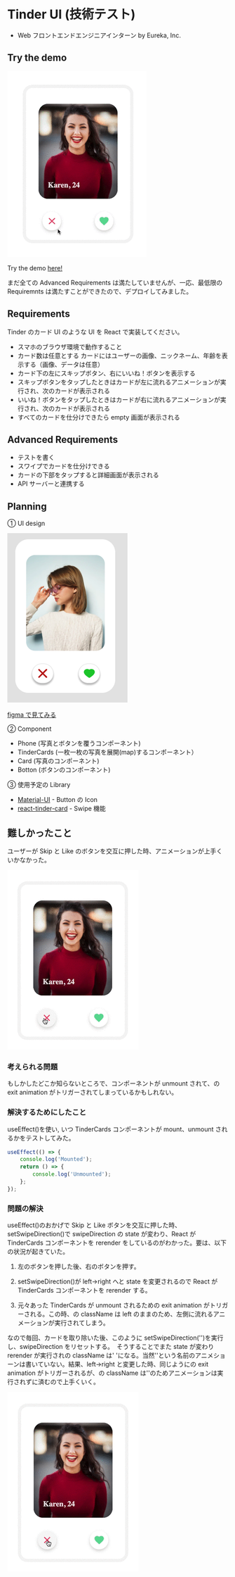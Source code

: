 # Tinder UI (技術テスト)

- Web フロントエンドエンジニアインターン by Eureka, Inc.

## Try the demo

![tinderUI-error](./img/tinderUI-demo.gif)

Try the demo [here!](https://tommytommychopper.github.io/TinderUI/)

まだ全ての Advanced Requirements は満たしていませんが、一応、最低限の Requiremnts は満たすことができたので、デプロイしてみました。

## Requirements

Tinder のカード UI のような UI を React で実装してください。

- スマホのブラウザ環境で動作すること
- カード数は任意とする
  カードにはユーザーの画像、ニックネーム、年齢を表示する（画像、データは任意）
- カード下の左にスキップボタン、右にいいね！ボタンを表示する
- スキップボタンをタップしたときはカードが左に流れるアニメーションが実行され、次のカードが表示される
- いいね！ボタンをタップしたときはカードが右に流れるアニメーションが実行され、次のカードが表示される
- すべてのカードを仕分けできたら empty 画面が表示される

## Advanced Requirements

- テストを書く
- スワイプでカードを仕分けできる
- カードの下部をタップすると詳細画面が表示される
- API サーバーと連携する

## Planning

① UI design

![Tinder-UI-Picture](./img/tinder-ui.png)

[figma で見てみる](https://www.figma.com/file/CviNRhuLA4WSgGwaXELWEZ/Untitled?node-id=0%3A1)

② Component

- Phone (写真とボタンを覆うコンポーネント)
- TinderCards (一枚一枚の写真を展開(map)するコンポーネント）
- Card (写真のコンポーネント)
- Botton (ボタンのコンポーネント)

③ 使用予定の Library

- [Material-UI](https://material-ui.com/) - Button の Icon
- [react-tinder-card](https://www.npmjs.com/package/react-tinder-card) - Swipe 機能

## 難しかったこと

ユーザーが Skip と Like のボタンを交互に押した時、アニメーションが上手くいかなかった。

![tinderUI-error](./img/tinderUI-error.gif)

### 考えられる問題

もしかしたどこか知らないところで、コンポーネントが unmount されて、<Transition Group>の exit animation がトリガーされてしまっているかもしれない。

### 解決するためにしたこと

useEffect()を使い, いつ TinderCards コンポーネントが mount、unmount されるかをテストしてみた。

```javascript
useEffect(() => {
	console.log('Mounted');
	return () => {
		console.log('Unmounted');
	};
});
```

### 問題の解決

useEffect()のおかげで Skip と Like ボタンを交互に押した時、setSwipeDirection()で swipeDirection の state が変わり、React が TinderCards コンポーネントを rerender をしているのがわかった。要は、以下の状況が起きていた。

1. 左のボタンを押した後、右のボタンを押す。

2. setSwipeDirection()が left->right へと state を変更されるので React が TinderCards コンポーネントを rerender する。

3. 元々あった TinderCards が unmount されるため<Transition Group>の exit animation がトリガーされる。この時、<CSSTransition>の className は left のままのため、左側に流れるアニメーションが実行されてしまう。

なので毎回、カードを取り除いた後、このように setSwipeDirection('')を実行し、swipeDirection をリセットする。　そうすることでまた state が変わり rerender が実行され<CSSTransition>の className は' 'になる。当然''という名前のアニメショーンは書いていない。結果、left->right と変更した時、同じように<Transition Group>の exit animation がトリガーされるが、<CSSTransition>の className は''のためアニメーションは実行されずに済むので上手くいく。

![tinderUI-sucess](./img/tinderUI-success.gif)
